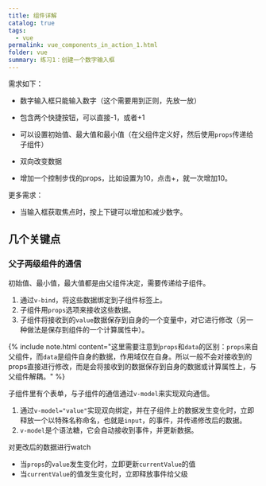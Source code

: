 ```yaml
---
title: 组件详解
catalog: true
tags: 
  - vue
permalink: vue_components_in_action_1.html
folder: vue
summary: 练习1：创建一个数字输入框
---
```


需求如下：

-   数字输入框只能输入数字（这个需要用到正则，先放一放）

-   包含两个快捷按钮，可以直接-1，或者+1

-   可以设置初始值、最大值和最小值（在父组件定义好，然后使用`props`传递给子组件）

-   双向改变数据

-   增加一个控制步伐的props，比如设置为10，点击+，就一次增加10。

更多需求：

-   当输入框获取焦点时，按上下键可以增加和减少数字。

## 几个关键点

### 父子两级组件的通信

初始值、最小值，最大值都是由父组件决定，需要传递给子组件。

1.  通过`v-bind`，将这些数据绑定到子组件标签上。
2.  子组件用`props`选项来接收这些数据。
3.  子组件将接收到的`value`数据保存到自身的一个变量中，对它进行修改（另一种做法是保存到组件的一个计算属性中）。

{% include note.html content="这里需要注意到`props`和`data`的区别：`props`来自父组件，而`data`是组件自身的数据，作用域仅在自身。所以一般不会对接收到的props直接进行修改，而是会将接收到的数据保存到自身的数据或计算属性上，与父组件解耦。" %}

子组件里有个表单，与子组件的通信通过`v-model`来实现双向通信。

1.  通过`v-model="value"`实现双向绑定，并在子组件上的数据发生变化时，立即释放一个以特殊名称命名，也就是`input`，的事件，并传递修改后的数据。
2.  `v-model`是个语法糖，它会自动接收到事件，并更新数据。

对更改后的数据进行watch

-   当`props`的`value`发生变化时，立即更新`currentValue`的值
-   当`currentValue`的值发生变化时，立即释放事件给父级

